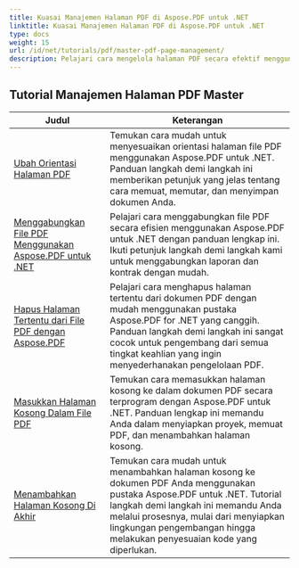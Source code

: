 ```yaml
---
title: Kuasai Manajemen Halaman PDF di Aspose.PDF untuk .NET
linktitle: Kuasai Manajemen Halaman PDF di Aspose.PDF untuk .NET
type: docs
weight: 15
url: /id/net/tutorials/pdf/master-pdf-page-management/
description: Pelajari cara mengelola halaman PDF secara efektif menggunakan Aspose.PDF untuk .NET. Panduan terperinci ini mencakup penambahan, penghapusan, penataan ulang, dan ekstraksi halaman secara terprogram untuk mengoptimalkan alur kerja PDF Anda. Mulailah meningkatkan manajemen dokumen Anda.
---
```


## Tutorial Manajemen Halaman PDF Master
| Judul | Keterangan |
| --- | --- | 
| [Ubah Orientasi Halaman PDF](./change-pdf-page-orientation/) | Temukan cara mudah untuk menyesuaikan orientasi halaman file PDF menggunakan Aspose.PDF untuk .NET. Panduan langkah demi langkah ini memberikan petunjuk yang jelas tentang cara memuat, memutar, dan menyimpan dokumen Anda. |  
| [Menggabungkan File PDF Menggunakan Aspose.PDF untuk .NET](./concatenating-pdf-files/) | Pelajari cara menggabungkan file PDF secara efisien menggunakan Aspose.PDF untuk .NET dengan panduan lengkap ini. Ikuti petunjuk langkah demi langkah kami untuk menggabungkan laporan dan kontrak dengan mudah. |  
| [Hapus Halaman Tertentu dari File PDF dengan Aspose.PDF](./delete-particular-page-from-pdf-files/) | Pelajari cara menghapus halaman tertentu dari dokumen PDF dengan mudah menggunakan pustaka Aspose.PDF for .NET yang canggih. Panduan langkah demi langkah ini sangat cocok untuk pengembang dari semua tingkat keahlian yang ingin menyederhanakan pengelolaan PDF. |    
| [Masukkan Halaman Kosong Dalam File PDF](./insert-empty-pages/) | Temukan cara memasukkan halaman kosong ke dalam dokumen PDF secara terprogram dengan Aspose.PDF untuk .NET. Panduan lengkap ini memandu Anda dalam menyiapkan proyek, memuat PDF, dan menambahkan halaman kosong. |  
| [Menambahkan Halaman Kosong Di Akhir](./adding-an-empty-page-at-end/) | Temukan cara mudah untuk menambahkan halaman kosong ke dokumen PDF Anda menggunakan pustaka Aspose.PDF untuk .NET. Tutorial langkah demi langkah ini memandu Anda melalui prosesnya, mulai dari menyiapkan lingkungan pengembangan hingga melakukan penyesuaian kode yang diperlukan. |  